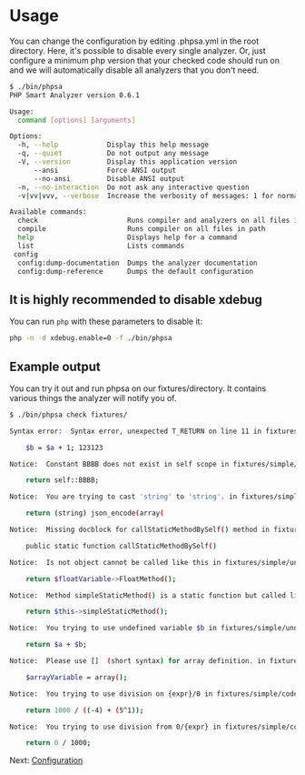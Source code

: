 # Usage

You can change the configuration by editing .phpsa.yml in the root directory. Here, it's possible to disable every single analyzer. Or, just configure a minimum php version that your checked code should run on and we will automatically disable all analyzers that you don't need.

```sh
$ ./bin/phpsa
PHP Smart Analyzer version 0.6.1

Usage:
  command [options] [arguments]

Options:
  -h, --help            Display this help message
  -q, --quiet           Do not output any message
  -V, --version         Display this application version
      --ansi            Force ANSI output
      --no-ansi         Disable ANSI output
  -n, --no-interaction  Do not ask any interactive question
  -v|vv|vvv, --verbose  Increase the verbosity of messages: 1 for normal output, 2 for more verbose output and 3 for debug

Available commands:
  check                      Runs compiler and analyzers on all files in path
  compile                    Runs compiler on all files in path
  help                       Displays help for a command
  list                       Lists commands
 config
  config:dump-documentation  Dumps the analyzer documentation
  config:dump-reference      Dumps the default configuration

```

## It is highly recommended to disable xdebug

You can run `php` with these parameters to disable it:

```sh
php -n -d xdebug.enable=0 -f ./bin/phpsa
```

## Example output

You can try it out and run phpsa on our fixtures/directory. It contains various things the analyzer will notify you of.

```sh
$ ./bin/phpsa check fixtures/

Syntax error:  Syntax error, unexpected T_RETURN on line 11 in fixtures/simple/syntax/Error2.php 

    $b = $a + 1; 123123

Notice:  Constant BBBB does not exist in self scope in fixtures/simple/undefined/Const.php on 29 [undefined-const]

    return self::BBBB; 

Notice:  You are trying to cast 'string' to 'string'. in fixtures/simple/code-smell/StandardFunctionCall.php on 16 [stupid.cast]

    return (string) json_encode(array(

Notice:  Missing docblock for callStaticMethodBySelf() method in fixtures/Compiling/Expression/StaticCall.php on 18 [missing-docblock]

    public static function callStaticMethodBySelf()

Notice:  Is not object cannot be called like this in fixtures/simple/undefined/MCall.php on 101 [mcall.not-object]

    return $floatVariable->FloatMethod(); 

Notice:  Method simpleStaticMethod() is a static function but called like class method in fixtures/simple/undefined/MCall.php on 119 [mcall.static]

    return $this->simpleStaticMethod(); 

Notice:  You trying to use undefined variable $b in fixtures/simple/undefined/LocalVariable.php on 13 [undefined-variable]

    return $a + $b; 

Notice:  Please use []  (short syntax) for array definition. in fixtures/simple/undefined/MCall.php on 79 [array.short-syntax]

    $arrayVariable = array(); 

Notice:  You trying to use division on {expr}/0 in fixtures/simple/code-smell/DivisionZero.php on 52 [division-zero]

    return 1000 / ((-4) + (5^1)); 

Notice:  You trying to use division from 0/{expr} in fixtures/simple/code-smell/DivisionZero.php on 60 [division-zero]

    return 0 / 1000; 

```

Next: [Configuration](./03_Configuration.md)
